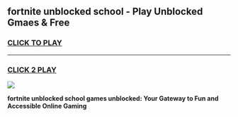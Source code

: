 
## fortnite unblocked school - Play Unblocked Gmaes & Free
<h3>
<a href="https://news.freeplayer.one?title=fortnite_unblocked_school&ref=23F">CLICK TO PLAY</a></h3>
<hr>

<h3>
<a href="https://news.freeplayer.one?title=fortnite_unblocked_school&ref=23F">CLICK 2 PLAY</a>
  
</h3>

<a href="https://news.freeplayer.one?title=fortnite_unblocked_school&ref=23F/"><img src="https://clearcache.store/games.png"></a>


**fortnite unblocked school games unblocked: Your Gateway to Fun and Accessible Online Gaming**
